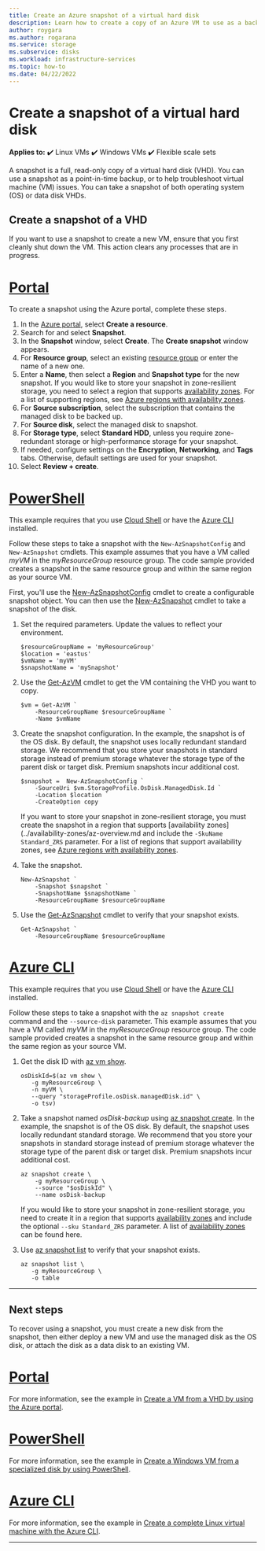 ```yaml
---
title: Create an Azure snapshot of a virtual hard disk
description: Learn how to create a copy of an Azure VM to use as a backup or for troubleshooting issues using the portal, PowerShell, or CLI.
author: roygara
ms.author: rogarana
ms.service: storage
ms.subservice: disks
ms.workload: infrastructure-services
ms.topic: how-to
ms.date: 04/22/2022
---
```


# Create a snapshot of a virtual hard disk

**Applies to:** :heavy_check_mark: Linux VMs :heavy_check_mark: Windows VMs :heavy_check_mark: Flexible scale sets

A snapshot is a full, read-only copy of a virtual hard disk (VHD). You can use a snapshot as a point-in-time backup, or to help troubleshoot virtual machine (VM) issues. You can take a snapshot of both operating system (OS) or data disk VHDs.

## Create a snapshot of a VHD

If you want to use a snapshot to create a new VM, ensure that you first cleanly shut down the VM. This action clears any processes that are in progress.

# [Portal](#tab/portal)

To create a snapshot using the Azure portal, complete these steps.

1. In the [Azure portal](https://portal.azure.com), select **Create a resource**.
1. Search for and select **Snapshot**.
1. In the **Snapshot** window, select **Create**. The **Create snapshot** window appears.
1. For **Resource group**, select an existing [resource group](../azure-resource-manager/management/overview.md#resource-groups) or enter the name of a new one.
1. Enter a **Name**, then select a **Region** and **Snapshot type** for the new snapshot. If you would like to store your snapshot in zone-resilient storage, you need to select a region that supports [availability zones](../availability-zones/az-overview.md). For a list of supporting regions, see [Azure regions with availability zones](../availability-zones/az-region.md#azure-regions-with-availability-zones).
1. For **Source subscription**, select the subscription that contains the managed disk to be backed up.
1. For **Source disk**, select the managed disk to snapshot.
1. For **Storage type**, select **Standard HDD**, unless you require zone-redundant storage or high-performance storage for your snapshot.
1. If needed, configure settings on the **Encryption**, **Networking**, and **Tags** tabs. Otherwise, default settings are used for your snapshot.
1. Select **Review + create**.

# [PowerShell](#tab/powershell)

This example requires that you use [Cloud Shell](https://shell.azure.com/bash) or have the [Azure CLI](/cli/azure/) installed.

Follow these steps to take a snapshot with the `New-AzSnapshotConfig` and `New-AzSnapshot` cmdlets. This example assumes that you have a VM called *myVM* in the *myResourceGroup* resource group. The code sample provided creates a snapshot in the same resource group and within the same region as your source VM.

First, you'll use the [New-AzSnapshotConfig](/powershell/module/az.compute/new-azsnapshotconfig) cmdlet to create a configurable snapshot object. You can then use the [New-AzSnapshot](/powershell/module/az.compute/new-azsnapshot) cmdlet to take a snapshot of the disk.

1. Set the required parameters. Update the values to reflect your environment.

   ```azurepowershell-interactive
   $resourceGroupName = 'myResourceGroup' 
   $location = 'eastus' 
   $vmName = 'myVM'
   $snapshotName = 'mySnapshot'  
   ```

1. Use the [Get-AzVM](/powershell/module/az.compute/get-azvm) cmdlet to get the VM containing the VHD you want to copy.

   ```azurepowershell-interactive
   $vm = Get-AzVM `
       -ResourceGroupName $resourceGroupName `
       -Name $vmName
   ```

1. Create the snapshot configuration. In the example, the snapshot is of the OS disk. By default, the snapshot uses locally redundant standard storage. We recommend that you store your snapshots in standard storage instead of premium storage whatever the storage type of the parent disk or target disk. Premium snapshots incur additional cost.

   ```azurepowershell-interactive
   $snapshot =  New-AzSnapshotConfig `
       -SourceUri $vm.StorageProfile.OsDisk.ManagedDisk.Id `
       -Location $location `
       -CreateOption copy
   ```

   If you want to store your snapshot in zone-resilient storage, you must create the snapshot in a region that supports [availability zones](../availability-zones/az-overview.md and include the `-SkuName Standard_ZRS` parameter. For a list of regions that support availability zones, see [Azure regions with availability zones](../availability-zones/az-region.md#azure-regions-with-availability-zones).

1. Take the snapshot.

   ```azurepowershell-interactive
   New-AzSnapshot `
       -Snapshot $snapshot `
       -SnapshotName $snapshotName `
       -ResourceGroupName $resourceGroupName 
   ```

1. Use the [Get-AzSnapshot](/powershell/module/az.compute/get-azsnapshot) cmdlet to verify that your snapshot exists.

    ```azurepowershell-interactive
    Get-AzSnapshot `
        -ResourceGroupName $resourceGroupName
    ```

# [Azure CLI](#tab/cli)

This example requires that you use [Cloud Shell](https://shell.azure.com/bash) or have the [Azure CLI](/cli/azure/) installed.

Follow these steps to take a snapshot with the `az snapshot create` command and the `--source-disk` parameter. This example assumes that you have a VM called *myVM* in the *myResourceGroup* resource group. The code sample provided creates a snapshot in the same resource group and within the same region as your source VM.

1. Get the disk ID with [az vm show](/cli/azure/vm#az-vm-show).

    ```azurecli-interactive
    osDiskId=$(az vm show \
       -g myResourceGroup \
       -n myVM \
       --query "storageProfile.osDisk.managedDisk.id" \
       -o tsv)
    ```

1. Take a snapshot named *osDisk-backup* using [az snapshot create](/cli/azure/snapshot#az-snapshot-create). In the example, the snapshot is of the OS disk. By default, the snapshot uses locally redundant standard storage. We recommend that you store your snapshots in standard storage instead of premium storage whatever the storage type of the parent disk or target disk. Premium snapshots incur additional cost.

    ```azurecli-interactive
    az snapshot create \
        -g myResourceGroup \
    	--source "$osDiskId" \
    	--name osDisk-backup
    ```

    If you would like to store your snapshot in zone-resilient storage, you need to create it in a region that supports [availability zones](../availability-zones/az-overview.md) and include the optional `--sku Standard_ZRS` parameter. A list of [availability zones](../availability-zones/az-region.md#azure-regions-with-availability-zones) can be found here.
    
1. Use [az snapshot list](/cli/azure/snapshot#az-snapshot-list) to verify that your snapshot exists.
    
    ```azurecli-interactive
    az snapshot list \
       -g myResourceGroup \
       -o table
    ```

---

## Next steps

To recover using a snapshot, you must create a new disk from the snapshot, then either deploy a new VM and use the managed disk as the OS disk, or attach the disk as a data disk to an existing VM.

# [Portal](#tab/portal)

For more information, see the example in [Create a VM from a VHD by using the Azure portal](windows/create-vm-specialized-portal.md).

# [PowerShell](#tab/powershell)

For more information, see the example in [Create a Windows VM from a specialized disk by using PowerShell](windows/create-vm-specialized.md).

# [Azure CLI](#tab/cli)

For more information, see the example in [Create a complete Linux virtual machine with the Azure CLI](/previous-versions/azure/virtual-machines/scripts/virtual-machines-linux-cli-sample-create-vm-from-snapshot?toc=%2fcli%2fmodule%2ftoc.json).

---
